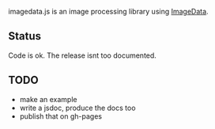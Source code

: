 imagedata.js is an image processing library using [ImageData](https://developer.mozilla.org/en/DOM/ImageData).

## Status
Code is ok. The release isnt too documented.

## TODO
* make an example
* write a jsdoc, produce the docs too
* publish that on gh-pages



